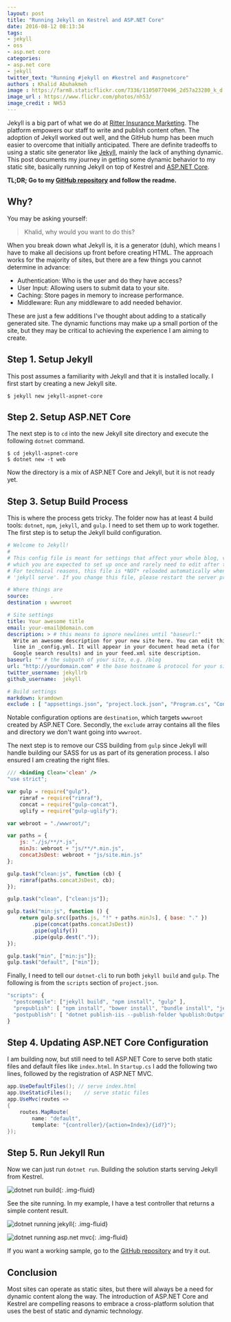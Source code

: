 ```yaml
---
layout: post
title: "Running Jekyll on Kestrel and ASP.NET Core"
date: 2016-08-12 08:13:34
tags: 
- jekyll
- oss
- asp.net core
categories:
- asp.net core
- jekyll
twitter_text: "Running #jekyll on #kestrel and #aspnetcore"
authors : Khalid Abuhakmeh
image : https://farm8.staticflickr.com/7336/11050770496_2d57a23280_k_d.jpg
image_url : https://www.flickr.com/photos/nh53/
image_credit : NH53
---
```


Jekyll is a big part of what we do at [Ritter Insurance Marketing](https://ritterim.com). The platform empowers our staff to write and publish content often. The adoption of Jekyll worked out well, and the GitHub hump has been much easier to overcome that initially anticipated. There are definite tradeoffs to using a static site generator like [Jekyll](https://jekyllrb.com), mainly the lack of anything dynamic. This post documents my journey in getting some dynamic behavior to my static site, basically running Jekyll on top of Kestrel and [ASP.NET Core](https://dot.net).

**TL;DR; Go to my [GitHub repository](https://github.com/khalidabuhakmeh/jekyll-aspnet-core) and follow the readme.**

## Why?

You may be asking yourself:

> Khalid, why would you want to do this?

When you break down what Jekyll is, it is a generator (duh), which means I have to make all decisions up front before creating HTML. The approach works for the majority of sites, but there are a few things you cannot determine in advance:

- Authentication: Who is the user and do they have access?
- User Input: Allowing users to submit data to your site.
- Caching: Store pages in memory to increase performance.
- Middleware: Run any middleware to add needed behavior.

These are just a few additions I've thought about adding to a statically generated site. The dynamic functions may make up a small portion of the site, but they may be critical to achieving the experience I am aiming to create.

## Step 1. Setup Jekyll

This post assumes a familiarity with Jekyll and that it is installed locally. I first start by creating a new Jekyll site.

```text
$ jekyll new jekyll-aspnet-core
```

## Step 2. Setup ASP.NET Core

The next step is to `cd` into the new Jekyll site directory and execute the following `dotnet` command.

```text
$ cd jekyll-aspnet-core
$ dotnet new -t web
```

Now the directory is a mix of ASP.NET Core and Jekyll, but it is not ready yet.

## Step 3. Setup Build Process

This is where the process gets tricky. The folder now has at least 4 build tools: `dotnet`, `npm`, `jekyll`, and `gulp`. I need to set them up to work together. The first step is to setup the Jekyll build configuration.

```yaml
# Welcome to Jekyll!
#
# This config file is meant for settings that affect your whole blog, values
# which you are expected to set up once and rarely need to edit after that.
# For technical reasons, this file is *NOT* reloaded automatically when you use
# 'jekyll serve'. If you change this file, please restart the server process.

# Where things are
source:       .
destination : wwwroot

# Site settings
title: Your awesome title
email: your-email@domain.com
description: > # this means to ignore newlines until "baseurl:"
  Write an awesome description for your new site here. You can edit this
  line in _config.yml. It will appear in your document head meta (for
  Google search results) and in your feed.xml site description.
baseurl: "" # the subpath of your site, e.g. /blog
url: "http://yourdomain.com" # the base hostname & protocol for your site
twitter_username: jekyllrb
github_username:  jekyll

# Build settings
markdown: kramdown
exclude : [ "appsettings.json", "project.lock.json", "Program.cs", "Controllers", "node_modules", "package.json", "Startup.cs", "web.config", "project.json", "gulpfile.js", "GEMFILE", "bower.json", ".gitignore", ".bowerrc", "Gemfile.lock" ]
```

Notable configuration options are `destination`, which targets `wwwroot` created by ASP.NET Core. Secondly, the `exclude` array contains all the files and directory we don't want going into `wwwroot`.

The next step is to remove our CSS building from `gulp` since Jekyll will handle building our SASS for us as part of its generation process. I also ensured I am creating the right files.

```js
/// <binding Clean='clean' />
"use strict";

var gulp = require("gulp"),
    rimraf = require("rimraf"),
    concat = require("gulp-concat"),    
    uglify = require("gulp-uglify");

var webroot = "./wwwroot/";

var paths = {
    js: "./js/**/*.js",
    minJs: webroot + "js/**/*.min.js",    
    concatJsDest: webroot + "js/site.min.js"
};

gulp.task("clean:js", function (cb) {
    rimraf(paths.concatJsDest, cb);
});

gulp.task("clean", ["clean:js"]);

gulp.task("min:js", function () {
    return gulp.src([paths.js, "!" + paths.minJs], { base: "." })
        .pipe(concat(paths.concatJsDest))
        .pipe(uglify())
        .pipe(gulp.dest("."));
});

gulp.task("min", ["min:js"]);
gulp.task("default", ["min"]);
```

Finally, I need to tell our `dotnet-cli` to run both `jekyll build` and `gulp`. The following is from the `scripts` section of `project.json`.

```js
"scripts": {    
  "postcompile": ["jekyll build", "npm install", "gulp" ],
  "prepublish": [ "npm install", "bower install", "bundle install", "jekyll build", "gulp clean", "gulp min" ],
  "postpublish": [ "dotnet publish-iis --publish-folder %publish:OutputPath% --framework %publish:FullTargetFramework%" ]
}
```

## Step 4. Updating ASP.NET Core Configuration

I am building now, but still need to tell ASP.NET Core to serve both static files and default files like `index.html`.  In `Startup.cs` I add the following two lines, followed by the registration of ASP.NET MVC.

```csharp
app.UseDefaultFiles(); // serve index.html
app.UseStaticFiles();    // serve static files
app.UseMvc(routes =>
{
    routes.MapRoute(
        name: "default",
        template: "{controller}/{action=Index}/{id?}");
});
```

## Step 5. Run Jekyll Run

Now we can just run `dotnet run`. Building the solution starts serving Jekyll from Kestrel.

![dotnet run build](/images/jekyll-dotnet-run-build.png){: .img-fluid}

See the site running. In my example, I have a test controller that returns a simple content result.

![dotnet running jekyll](/images/jekyll-dotnet-running.png){: .img-fluid}

![dotnet running asp.net mvc](/images/jekyll-dotnet-running-mvc.png){: .img-fluid}

If you want a working sample, go to the [GitHub repository](https://github.com/khalidabuhakmeh/jekyll-aspnet-core) and try it out.

## Conclusion

Most sites can operate as static sites, but there will always be a need for dynamic content along the way. The introduction of ASP.NET Core and Kestrel are compelling reasons to embrace a cross-platform solution that uses the best of static and dynamic technology.